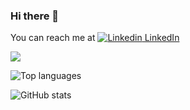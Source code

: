 ### Hi there 👋

<!--
**mulkers/mulkers** is a ✨ _special_ ✨ repository because its `README.md` (this file) appears on your GitHub profile.

Here are some ideas to get you started:

- 🔭 I’m currently working on ...
- 🌱 I’m currently learning ...
- 👯 I’m looking to collaborate on ...
- 🤔 I’m looking for help with ...
- 💬 Ask me about ...
- 📫 How to reach me: ...
- 😄 Pronouns: ...
- ⚡ Fun fact: ...
-->
You can reach me at [![Linkedin](https://i.stack.imgur.com/gVE0j.png) LinkedIn](https://www.linkedin.com/in/mulkers/)

![](https://komarev.com/ghpvc/?username=mulkers&base=1678)

![Top languages](https://github-readme-stats.vercel.app/api/top-langs/?username=mulkers&langs_count=10&layout=compact&theme=dark&hide_border=true&include_all_commits=true&count_private=true&&exclude_repo=plasma_applet_mawakit,phd-thesis,plasma_applet_athkar,Qrypto,storiesindexer,storiescrawler)

![GitHub stats](https://github-readme-stats.vercel.app/api?username=mulkers&show_icons=true&theme=dark&hide_border=true&include_all_commits=true&count_private=true)
